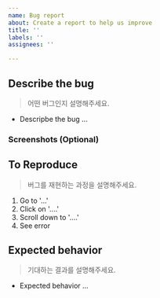 ```yaml
---
name: Bug report
about: Create a report to help us improve
title: ''
labels: ''
assignees: ''

---
```


## Describe the bug

> 어떤 버그인지 설명해주세요.

- Descripbe the bug ...

### Screenshots (Optional)

## To Reproduce

> 버그를 재현하는 과정을 설명해주세요.

1. Go to '...'
2. Click on '....'
3. Scroll down to '....'
4. See error

## Expected behavior

> 기대하는 결과를 설명해주세요.

- Expected behavior ...

